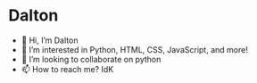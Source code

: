 # Dalton
- 👋 Hi, I’m Dalton
- 👀 I’m interested in Python, HTML, CSS, JavaScript, and more!
- 💞️ I’m looking to collaborate on python
- 📫 How to reach me? IdK

<!---
PortMaster1/PortMaster1 is a ✨ special ✨ repository because its `README.md` (this file) appears on your GitHub profile.
You can click the Preview link to take a look at your changes.
--->
